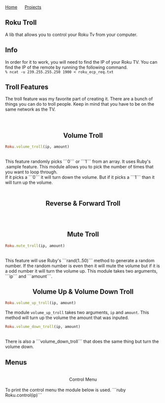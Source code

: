 <a href="https://michael-meade.github.io/" style='margin-right:20px'>Home</a>
<a href="https://michael-meade.github.io/Projects" style='margin-right:20px'>Projects</a>
<br>
## Roku Troll
A lib that allows you to control your Roku Tv from your computer. 

## Info 
In order for it to work, you will need to find the IP of your Roku TV. You can find the IP of the remote by running the following command.<br>
```% ncat -u 239.255.255.250 1900 < roku_ecp_req.txt```

## Troll Features
The troll feature was my favorite part of creating it. There are a bunch of things you can do to troll people. Keep in mind that you have to be on the same network as the TV.<br><br><br>

## <center>  Volume Troll </center>
```ruby
Roku.volume_troll(ip, amount)
```
<br>
This feature randomly picks ```0``` or ```1``` from an array. It uses Ruby's .sample feature. This module allows you to pick the number of times that you want to loop through.<br>
If it picks a ```0``` it will turn down the volume. But if it picks a ```1``` than it will turn up the volume.<br><br>

## <center> Reverse & Forward Troll </center>

## <center> </center>


<br>

## <center>Mute Troll</center>
```ruby
Roku.mute_troll(ip, amount)
```
<br>
  This feature will use Ruby's ```rand(1..50)``` method to generate a random number. If the random number is even then it will mute the volume but if it is a odd number it will turn the volume up. This module takes two arguments, ```ip``` and ```amount```.


## <center>Volume Up & Volume Down Troll</center>
```ruby
Roku.volume_up_troll(ip, amount)
```
The module ```volume_up_troll``` takes two arguments, ```ip``` and ```amount```.  This method will turn up the volume the amount that was inputed. 
```ruby 
Roku.volume_down_troll(ip, amount)
```
<br>
There is also a ```volume_down_troll``` that does the same thing but turn the volume down. 
<br>

## Menus
<br>
<center>Control Menu</center><br>
To print the control menu the module below is used.
```ruby
Roku.control(ip)```
<br>

